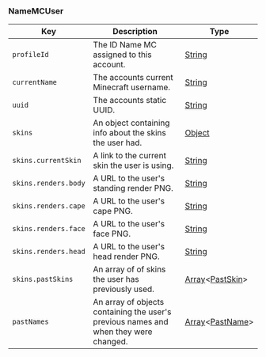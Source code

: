 ### NameMCUser



| Key | Description | Type |
| - | - | - |
| `profileId` | The ID Name MC assigned to this account. | [String](https://developer.mozilla.org/en-US/docs/Web/JavaScript/Reference/Global_Objects/String) |
| `currentName` | The accounts current Minecraft username. | [String](https://developer.mozilla.org/en-US/docs/Web/JavaScript/Reference/Global_Objects/String) |
| `uuid` | The accounts static UUID. | [String](https://developer.mozilla.org/en-US/docs/Web/JavaScript/Reference/Global_Objects/String) |
| `skins` | An object containing info about the skins the user had. | [Object](https://developer.mozilla.org/en-US/docs/Web/JavaScript/Reference/Global_Objects/Object) |
| `skins.currentSkin` | A link to the current skin the user is using. | [String](https://developer.mozilla.org/en-US/docs/Web/JavaScript/Reference/Global_Objects/String) |
| `skins.renders.body` | A URL to the user's standing render PNG. | [String](https://developer.mozilla.org/en-US/docs/Web/JavaScript/Reference/Global_Objects/String) |
| `skins.renders.cape` | A URL to the user's cape PNG. | [String](https://developer.mozilla.org/en-US/docs/Web/JavaScript/Reference/Global_Objects/String) |
| `skins.renders.face` | A URL to the user's face PNG. | [String](https://developer.mozilla.org/en-US/docs/Web/JavaScript/Reference/Global_Objects/String) |
| `skins.renders.head` | A URL to the user's head render PNG. | [String](https://developer.mozilla.org/en-US/docs/Web/JavaScript/Reference/Global_Objects/String) |
| `skins.pastSkins` | An array of of skins the user has previously used. | [Array](https://developer.mozilla.org/en-US/docs/Web/JavaScript/Reference/Global_Objects/Array)<[PastSkin](https://github.com/JoshMerlino/namemc/blob/master/docs/types/PastSkin.md)> |
| `pastNames` | An array of objects containing the user's previous names and when they were changed. | [Array](https://developer.mozilla.org/en-US/docs/Web/JavaScript/Reference/Global_Objects/Array)<[PastName](https://github.com/JoshMerlino/namemc/blob/master/docs/types/PastName.md)> |
